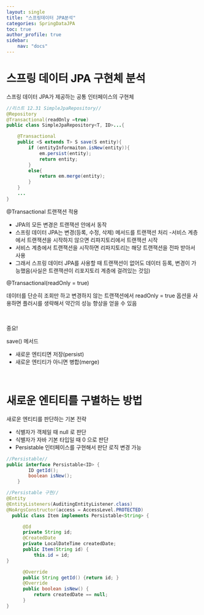 ```yaml
---
layout: single
title: "스프링데이터 JPA분석"
categories: SpringDataJPA
toc: true
author_profile: true
sidebar:
    nav: "docs"
---
```

# 스프링 데이터 JPA 구현체 분석
스프링 데이터 JPA가 제공하는 공통 인터페이스의 구현체

````java
//리스트 12.31 SimpleJpaRepository//
@Repository
@Transactional(readOnly =true)
public class SimpleJpaRepository<T, ID>...{

    @Transactional
    public <S extends T> S save(S entity){
        if (entityInformaiton.isNew(entity)){
            em.persist(entity);
            return entity;
        }
        else{
            return em.merge(entity);
        }
    }
    ...
}
````
@Transactional 트랜잭션 적용
- JPA의 모든 변경은 트랜잭션 안에서 동작
- 스프링 데이터 JPA는 변경(등록, 수정, 삭제) 메서드를 트랜잭션 처리
-서비스 계층에서 트랜잭션을 시작하지 않으면 리파지토리에서 트랜잭션 시작
- 서비스 계층에서 트랜잭션을 시작하면 리파지토리는 해당 트랜잭션을 전파 받아서 사용
- 그래서 스프링 데이터 JPA를 사용할 때 트랜잭션이 없어도 데이터 등록,
변경이 가능했음(사실은 트랜잭션이 리포지토리 계층에 걸려있는 것임)



@Transactional(readOnly = true)

데이터를 단순히 조회만 하고 변경하지 않는 트랜잭션에서 readOnly = true 옵션을 사용하면 플러시를 생략해서 약간의 성능 향상을 얻을 수 있음

<br>

중요!

save() 메서드
- 새로운 엔티티면 저장(persist)
- 새로운 엔티티가 아니면 병합(merge)

<br>

# 새로운 엔티티를 구별하는 방법
새로운 엔티티를 판단하는 기본 전략
- 식별자가 객체일 때 null 로 판단
- 식별자가 자바 기본 타입일 때 0 으로 판단
- Persistable 인터페이스를 구현해서 판단 로직 변경 가능

````java
//Persistable//
public interface Persistable<ID> {
        ID getId();
        boolean isNew();
    }

//Persistable 구현//
@Entity
@EntityListeners(AuditingEntityListener.class)
@NoArgsConstructor(access = AccessLevel.PROTECTED)
  public class Item implements Persistable<String> {

      @Id
      private String id;
      @CreatedDate
      private LocalDateTime createdDate;
      public Item(String id) {
          this.id = id;
}

      @Override
      public String getId() {return id; }
      @Override
      public boolean isNew() {
          return createdDate == null;
      }
}
````